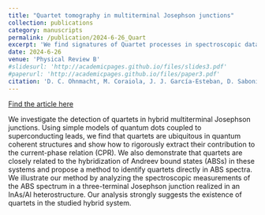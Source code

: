 ```yaml
---
title: "Quartet tomography in multiterminal Josephson junctions"
collection: publications
category: manuscripts
permalink: /publication/2024-6-26_Quart
excerpt: 'We find signatures of Quartet processes in spectroscopic data of an Andreev molecule, illustrating the connection between hybridization of Andreev bound states and these multi-Cooper Pair processes.'
date: 2024-6-26
venue: 'Physical Review B'
#slidesurl: 'http://academicpages.github.io/files/slides3.pdf'
#paperurl: 'http://academicpages.github.io/files/paper3.pdf'
citation: 'D. C. Ohnmacht, M. Coraiola, J. J. García-Esteban, D. Sabonis, F. Nichele, W. Belzig, J. C. Cuevas, Phys. Rev. B 109, L241407 (2024)'
---
```


[Find the article here](https://journals.aps.org/prb/abstract/10.1103/PhysRevB.109.L241407)

We investigate the detection of quartets in hybrid multiterminal Josephson junctions. Using simple models of quantum dots coupled to superconducting leads, we find that quartets are ubiquitous in quantum coherent structures and show how to rigorously extract their contribution to the current-phase relation (CPR). We also demonstrate that quartets are closely related to the hybridization of Andreev bound states (ABSs) in these systems and propose a method to identify quartets directly in ABS spectra. We illustrate our method by analyzing the spectroscopic measurements of the ABS spectrum in a three-terminal Josephson junction realized in an InAs/Al heterostructure. Our analysis strongly suggests the existence of quartets in the studied hybrid system.
